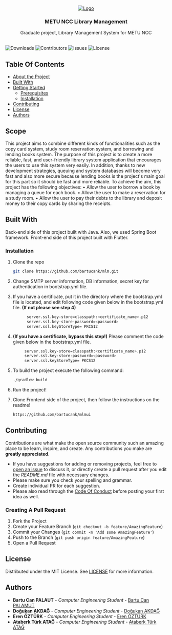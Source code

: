 <br/>
<p align="center">
  <a href="https://github.com/bartucank/mlm">
    <img src="https://www.metu.edu.tr/system/files/logo_orj/3/3.8.png" alt="Logo" >
  </a>
  <h3 align="center">METU NCC Library Management</h3>

  <p align="center">
    Graduate project, Library Management System for METU NCC
    <br/>
    <br/>
  </p>
</p>


![Downloads](https://img.shields.io/github/downloads/bartucank/mlm/total) ![Contributors](https://img.shields.io/github/contributors/bartucank/mlm?color=dark-green) ![Issues](https://img.shields.io/github/issues/bartucank/mlm) ![License](https://img.shields.io/github/license/bartucank/mlm) 

## Table Of Contents

* [About the Project](#scope)
* [Built With](#built-with)
* [Getting Started](#getting-started)
  * [Prerequisites](#prerequisites)
  * [Installation](#installation)
* [Contributing](#contributing)
* [License](#license)
* [Authors](#authors)

## Scope

This project aims to combine different kinds of functionalities such as the copy card system, study
room reservation system, and borrowing and lending books system. The purpose of this project is
to create a more reliable, fast, and user-friendly library system application that encourages the
users to use this system very easily. In addition, thanks to new development strategies, queuing
and system databases will become very fast and also more secure because lending books is the
project's main goal for this part so it should be fast and more reliable. To achieve the aim, this
project has the following objectives:
  • Allow the user to borrow a book by managing a queue for each book.
  • Allow the user to make a reservation for a study room.
  • Allow the user to pay their debts to the library and deposit money to their copy cards by
    sharing the receipts.

## Built With

Back-end side of this project built with Java. Also, we used Spring Boot framework. Front-end side of this project built with Flutter.

### Installation
1. Clone the repo
   ```sh
   git clone https://github.com/bartucank/mlm.git
   ```

2. Change SMTP server information, DB information, secret key for authentication in bootstrap.yml file.
3. If you have a certificate, put it in the directory where the bootstrap.yml file is located, and edit following code given below in the bootstrap.yml file. <b>(If not please see step 4)</b>
   ```sh
         server.ssl.key-store=classpath:<certificate_name>.p12
         server.ssl.key-store-password=<password>
         server.ssl.keyStoreType= PKCS12
   ```
4. <b>(If you have a certificate, bypass this step!)</b> Please comment the code given below in the bootstrap.yml file.
    ```sh
         server.ssl.key-store=classpath:<certificate_name>.p12
         server.ssl.key-store-password=<password>
         server.ssl.keyStoreType= PKCS12
     ```

5. To build the project execute the following command:
   ```sh
   ./gradlew build
   ```
6. Run the project!
7. Clone Frontend side of the project, then follow the instructions on the readme!
   ```sh
   https://github.com/bartucank/mlmui
   ```
   

## Contributing

Contributions are what make the open source community such an amazing place to be learn, inspire, and create. Any contributions you make are **greatly appreciated**.
* If you have suggestions for adding or removing projects, feel free to [open an issue](https://github.com/bartucank/mlm/issues/new) to discuss it, or directly create a pull request after you edit the *README.md* file with necessary changes.
* Please make sure you check your spelling and grammar.
* Create individual PR for each suggestion.
* Please also read through the [Code Of Conduct](https://github.com/bartucank/mlm/blob/main/CODE_OF_CONDUCT.md) before posting your first idea as well.

### Creating A Pull Request

1. Fork the Project
2. Create your Feature Branch (`git checkout -b feature/AmazingFeature`)
3. Commit your Changes (`git commit -m 'Add some AmazingFeature'`)
4. Push to the Branch (`git push origin feature/AmazingFeature`)
5. Open a Pull Request

## License

Distributed under the MIT License. See [LICENSE](https://github.com/bartucank/mlm/blob/main/LICENSE.md) for more information.

## Authors

* **Bartu Can PALAUT** - *Computer Engineering Student* - [Bartu Can PALAMUT](https://github.com/bartucank/) 
* **Doğukan AKDAĞ** - *Computer Engineering Student* - [Doğukan AKDAĞ](https://github.com/dokann/)
* **Eren ÖZTÜRK** - *Computer Engineering Student* - [Eren ÖZTÜRK](https://github.com/ozturkeren/)
* **Ataberk Türk ATAĞ** - *Computer Engineering Student* - [Ataberk Türk ATAĞ](https://github.com/ataberkatag/) 

